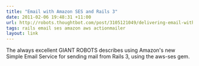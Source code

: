 ```yaml
---
title: "Email with Amazon SES and Rails 3"
date: 2011-02-06 19:48:31 +11:00
url: http://robots.thoughtbot.com/post/3105121049/delivering-email-with-amazon-ses-in-a-rails-3-app
tags: rails email ses amazon aws actionmailer
layout: link
---
```

The always excellent GIANT ROBOTS describes using Amazon's new Simple Email Service for sending mail from Rails 3, using the aws-ses gem.
